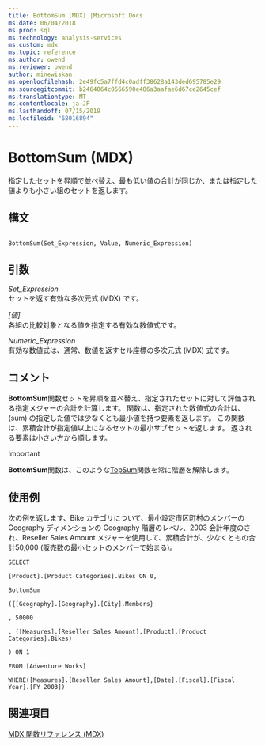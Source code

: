 ```yaml
---
title: BottomSum (MDX) |Microsoft Docs
ms.date: 06/04/2018
ms.prod: sql
ms.technology: analysis-services
ms.custom: mdx
ms.topic: reference
ms.author: owend
ms.reviewer: owend
author: minewiskan
ms.openlocfilehash: 2e49fc5a7ffd4c0adff38628a143ded695785e29
ms.sourcegitcommit: b2464064c0566590e486a3aafae6d67ce2645cef
ms.translationtype: MT
ms.contentlocale: ja-JP
ms.lasthandoff: 07/15/2019
ms.locfileid: "68016894"
---
```

# <a name="bottomsum-mdx"></a>BottomSum (MDX)


  指定したセットを昇順で並べ替え、最も低い値の合計が同じか、または指定した値よりも小さい組のセットを返します。  
  
## <a name="syntax"></a>構文  
  
```  
  
BottomSum(Set_Expression, Value, Numeric_Expression)  
```  
  
## <a name="arguments"></a>引数  
 *Set_Expression*  
 セットを返す有効な多次元式 (MDX) です。  
  
 *[値]*  
 各組の比較対象となる値を指定する有効な数値式です。  
  
 *Numeric_Expression*  
 有効な数値式は、通常、数値を返すセル座標の多次元式 (MDX) 式です。  
  
## <a name="remarks"></a>コメント  
 **BottomSum**関数セットを昇順を並べ替え、指定されたセットに対して評価される指定メジャーの合計を計算します。 関数は、指定された数値式の合計は、(sum) の指定した値では少なくとも最小値を持つ要素を返します。 この関数は、累積合計が指定値以上になるセットの最小サブセットを返します。 返される要素は小さい方から順します。  
  
> [!IMPORTANT]  
>  **BottomSum**関数は、このような[TopSum](../mdx/topsum-mdx.md)関数を常に階層を解除します。  
  
## <a name="examples"></a>使用例  
 次の例を返します、Bike カテゴリについて、最小設定市区町村のメンバーの Geography ディメンションの Geography 階層のレベル、2003 会計年度のされ、Reseller Sales Amount メジャーを使用して、累積合計が、少なくともの合計50,000 (販売数の最小セットのメンバーで始まる)。  
  
 `SELECT`  
  
 `[Product].[Product Categories].Bikes ON 0,`  
  
 `BottomSum`  
  
 `({[Geography].[Geography].[City].Members}`  
  
 `, 50000`  
  
 `, ([Measures].[Reseller Sales Amount],[Product].[Product Categories].Bikes)`  
  
 `) ON 1`  
  
 `FROM [Adventure Works]`  
  
 `WHERE([Measures].[Reseller Sales Amount],[Date].[Fiscal].[Fiscal Year].[FY 2003])`  
  
## <a name="see-also"></a>関連項目  
 [MDX 関数リファレンス &#40;MDX&#41;](../mdx/mdx-function-reference-mdx.md)  
  
  
